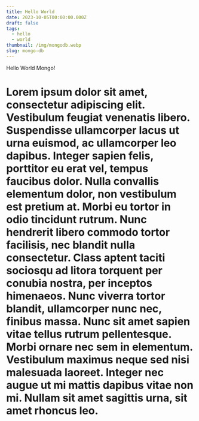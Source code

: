 ```yaml
---
title: Hello World
date: 2023-10-05T00:00:00.000Z
draft: false
tags:
  - hello
  - world
thumbnail: /img/mongodb.webp
slug: mongo-db
---
```


Hello World Mongo!

# **Lorem ipsum dolor sit amet, consectetur adipiscing elit. Vestibulum feugiat venenatis libero. Suspendisse ullamcorper lacus ut urna euismod, ac ullamcorper leo dapibus. Integer sapien felis, porttitor eu erat vel, tempus faucibus dolor. Nulla convallis elementum dolor, non vestibulum est pretium at. Morbi eu tortor in odio tincidunt rutrum. Nunc hendrerit libero commodo tortor facilisis, nec blandit nulla consectetur. Class aptent taciti sociosqu ad litora torquent per conubia nostra, per inceptos himenaeos. Nunc viverra tortor blandit, ullamcorper nunc nec, finibus massa. Nunc sit amet sapien vitae tellus rutrum pellentesque. Morbi ornare nec sem in elementum. Vestibulum maximus neque sed nisi malesuada laoreet. Integer nec augue ut mi mattis dapibus vitae non mi. Nullam sit amet sagittis urna, sit amet rhoncus leo.**

